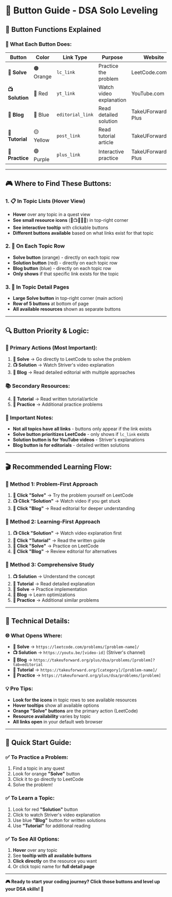 # 🔗 Button Guide - DSA Solo Leveling

## 🎯 **Button Functions Explained**

### **📍 What Each Button Does:**

| Button | Color | Link Type | Purpose | Website |
|--------|-------|-----------|---------|---------|
| **🔗 Solve** | 🟠 Orange | `lc_link` | Practice the problem | LeetCode.com |
| **📺 Solution** | 🔴 Red | `yt_link` | Watch video explanation | YouTube.com |
| **📖 Blog** | 🔵 Blue | `editorial_link` | Read detailed solution | TakeUForward Plus |
| **📝 Tutorial** | 🟡 Yellow | `post_link` | Read tutorial article | TakeUForward.org |
| **🚀 Practice** | 🟣 Purple | `plus_link` | Interactive practice | TakeUForward Plus |

---

## 🎮 **Where to Find These Buttons:**

### **1. 📋 In Topic Lists (Hover View)**
- **Hover** over any topic in a quest view
- **See small resource icons** (🔗📺📖📝🚀) in top-right corner
- **See interactive tooltip** with clickable buttons
- **Different buttons available** based on what links exist for that topic

### **2. 🎯 On Each Topic Row**
- **Solve button** (orange) - directly on each topic row
- **Solution button** (red) - directly on each topic row  
- **Blog button** (blue) - directly on each topic row
- **Only shows** if that specific link exists for the topic

### **3. 📄 In Topic Detail Pages**
- **Large Solve button** in top-right corner (main action)
- **Row of 5 buttons** at bottom of page
- **All available resources** shown as separate buttons

---

## 🔍 **Button Priority & Logic:**

### **🎯 Primary Actions (Most Important):**
1. **🔗 Solve** → Go directly to LeetCode to solve the problem
2. **📺 Solution** → Watch Striver's video explanation  
3. **📖 Blog** → Read detailed editorial with multiple approaches

### **📚 Secondary Resources:**
4. **📝 Tutorial** → Read written tutorial/article
5. **🚀 Practice** → Additional practice problems

### **🚨 Important Notes:**
- **Not all topics have all links** - buttons only appear if the link exists
- **Solve button prioritizes LeetCode** - only shows if `lc_link` exists
- **Solution button is for YouTube videos** - Striver's explanations
- **Blog button is for editorials** - detailed written solutions

---

## 🎬 **Recommended Learning Flow:**

### **🎯 Method 1: Problem-First Approach**
1. **🔗 Click "Solve"** → Try the problem yourself on LeetCode
2. **📺 Click "Solution"** → Watch video if you get stuck
3. **📖 Click "Blog"** → Read editorial for deeper understanding

### **🎯 Method 2: Learning-First Approach**  
1. **📺 Click "Solution"** → Watch video explanation first
2. **📝 Click "Tutorial"** → Read the written guide
3. **🔗 Click "Solve"** → Practice on LeetCode
4. **📖 Click "Blog"** → Review editorial for alternatives

### **🎯 Method 3: Comprehensive Study**
1. **📺 Solution** → Understand the concept
2. **📝 Tutorial** → Read detailed explanation  
3. **🔗 Solve** → Practice implementation
4. **📖 Blog** → Learn optimizations
5. **🚀 Practice** → Additional similar problems

---

## 🔧 **Technical Details:**

### **🌐 What Opens Where:**
- **🔗 Solve** → `https://leetcode.com/problems/[problem-name]/`
- **📺 Solution** → `https://youtu.be/[video-id]` (Striver's channel)
- **📖 Blog** → `https://takeuforward.org/plus/dsa/problems/[problem]?tab=editorial`
- **📝 Tutorial** → `https://takeuforward.org/[category]/[problem-name]/`
- **🚀 Practice** → `https://takeuforward.org/plus/dsa/problems/[problem]`

### **💡 Pro Tips:**
- **Look for the icons** in topic rows to see available resources
- **Hover tooltips** show all available options
- **Orange "Solve" buttons** are the primary action (LeetCode)
- **Resource availability** varies by topic
- **All links open** in your default web browser

---

## 🚀 **Quick Start Guide:**

### **✅ To Practice a Problem:**
1. Find a topic in any quest
2. Look for orange **"Solve"** button  
3. Click it to go directly to LeetCode
4. Solve the problem!

### **✅ To Learn a Topic:**
1. Look for red **"Solution"** button
2. Click to watch Striver's video explanation
3. Use blue **"Blog"** button for written solutions
4. Use **"Tutorial"** for additional reading

### **✅ To See All Options:**
1. **Hover** over any topic
2. See **tooltip with all available buttons**
3. **Click directly** on the resource you want
4. Or click topic name for **full detail page**

---

**🎮 Ready to start your coding journey? Click those buttons and level up your DSA skills! 🚀**